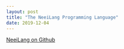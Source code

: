 ```yaml
---
layout: post
title: "The NeeiLang Programming Language"
date: 2019-12-04
---
```


[NeeiLang on Github](https://github.com/neeilan/neeilang)
